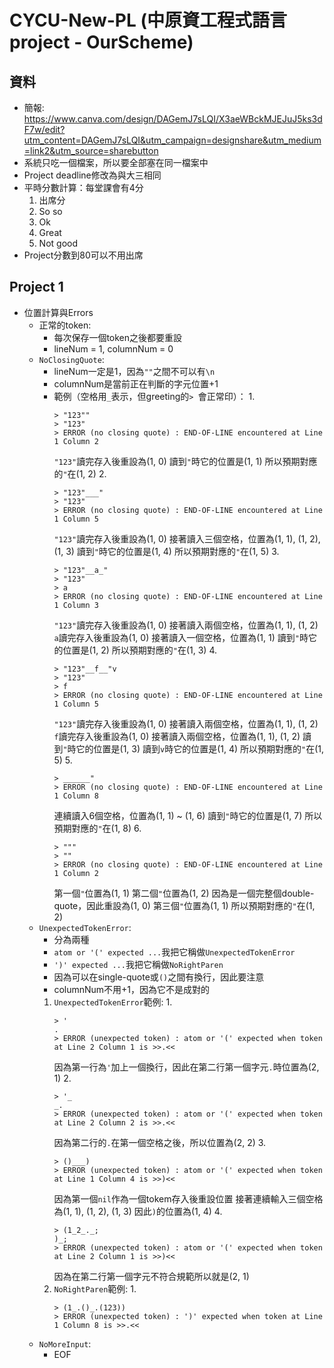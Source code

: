 # CYCU-New-PL (中原資工程式語言project - OurScheme)
## 資料
- 簡報: https://www.canva.com/design/DAGemJ7sLQI/X3aeWBckMJEJuJ5ks3dF7w/edit?utm_content=DAGemJ7sLQI&utm_campaign=designshare&utm_medium=link2&utm_source=sharebutton
- 系統只吃一個檔案，所以要全部塞在同一檔案中
- Project deadline修改為與大三相同
- 平時分數計算：每堂課會有4分
    1. 出席分
    2. So so
    3. Ok
    4. Great
    0. Not good
- Project分數到80可以不用出席

## Project 1
- 位置計算與Errors
    - 正常的token:
        - 每次保存一個token之後都要重設
        - lineNum = 1, columnNum = 0
    - ```NoClosingQuote```:
        - lineNum一定是1，因為```""```之間不可以有```\n```
        - columnNum是當前正在判斷的字元位置+1
        - 範例（空格用```_```表示，但greeting的```> ```會正常印）：
            1.
            ```
            > "123""
            > "123"
            > ERROR (no closing quote) : END-OF-LINE encountered at Line 1 Column 2
            ```
            ```"123"```讀完存入後重設為(1, 0)
            讀到```"```時它的位置是(1, 1)
            所以預期對應的```"```在(1, 2)
            2.
            ```
            > "123"___"
            > "123"
            > ERROR (no closing quote) : END-OF-LINE encountered at Line 1 Column 5
            ```
            ```"123"```讀完存入後重設為(1, 0)
            接著讀入三個空格，位置為(1, 1), (1, 2), (1, 3)
            讀到```"```時它的位置是(1, 4)
            所以預期對應的```"```在(1, 5)
            3.
            ```
            > "123"__a_"
            > "123"
            > a
            > ERROR (no closing quote) : END-OF-LINE encountered at Line 1 Column 3
            ```
            ```"123"```讀完存入後重設為(1, 0)
            接著讀入兩個空格，位置為(1, 1), (1, 2)
            ```a```讀完存入後重設為(1, 0)
            接著讀入一個空格，位置為(1, 1)
            讀到```"```時它的位置是(1, 2)
            所以預期對應的```"```在(1, 3)
            4.
            ```
            > "123"__f__"v
            > "123"
            > f
            > ERROR (no closing quote) : END-OF-LINE encountered at Line 1 Column 5
            ```
            ```"123"```讀完存入後重設為(1, 0)
            接著讀入兩個空格，位置為(1, 1), (1, 2)
            ```f```讀完存入後重設為(1, 0)
            接著讀入兩個空格，位置為(1, 1), (1, 2)
            讀到```"```時它的位置是(1, 3)
            讀到```v```時它的位置是(1, 4)
            所以預期對應的```"```在(1, 5)
            5.
            ```
            > ______"
            > ERROR (no closing quote) : END-OF-LINE encountered at Line 1 Column 8
            ```
            連續讀入6個空格，位置為(1, 1) ~ (1, 6)
            讀到```"```時它的位置是(1, 7)
            所以預期對應的```"```在(1, 8)
            6.
            ```
            > """
            > ""
            > ERROR (no closing quote) : END-OF-LINE encountered at Line 1 Column 2
            ```
            第一個```"```位置為(1, 1)
            第二個```"```位置為(1, 2)
            因為是一個完整個double-quote，因此重設為(1, 0)
            第三個```"```位置為(1, 1)
            所以預期對應的```"```在(1, 2)
    - ```UnexpectedTokenError```:
        - 分為兩種
        - ```atom or '(' expected ...```我把它稱做```UnexpectedTokenError```
        - ```')' expected ...```我把它稱做```NoRightParen```
        - 因為可以在single-quote或```()```之間有換行，因此要注意
        - columnNum不用+1，因為它不是成對的
        1. ```UnexpectedTokenError```範例:
            1.
            ```
            > '
            .
            > ERROR (unexpected token) : atom or '(' expected when token at Line 2 Column 1 is >>.<<
            ```
            因為第一行為```'```加上一個換行，因此在第二行第一個字元```.```時位置為(2, 1)
            2.
            ```
            > '_
            _.
            > ERROR (unexpected token) : atom or '(' expected when token at Line 2 Column 2 is >>.<<
            ```
            因為第二行的```.```在第一個空格之後，所以位置為(2, 2)
            3.
            ```
            > ()___)
            > ERROR (unexpected token) : atom or '(' expected when token at Line 1 Column 4 is >>)<<
            ```
            因為第一個```nil```作為一個tokem存入後重設位置
            接著連續輸入三個空格為(1, 1), (1, 2), (1, 3)
            因此```)```的位置為(1, 4)
            4.
            ```
            > (1_2_._;
            )_;
            > ERROR (unexpected token) : atom or '(' expected when token at Line 2 Column 1 is >>)<<
            ```
            因為在第二行第一個字元不符合規範所以就是(2, 1)
        2. ```NoRightParen```範例:
            1.
            ```
            > (1_.()_.(123))
            > ERROR (unexpected token) : ')' expected when token at Line 1 Column 8 is >>.<<
            ```
    - ```NoMoreInput```:
        - EOF